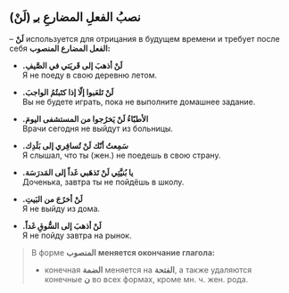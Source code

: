 ﻿نصبُ الفعلِ المضارعِ بـِ (لَنْ)
---
– **لَنْ** используется для отрицания в будущем времени и требует после себя **الفعل المضارع المنصوب:**
    
- **.لَنْ أذهبَ إلى قَريَتي في الصَّيفِ**  
    Я не поеду в свою деревню летом.
    
- **.لَنْ تَلعَبوا إلّا إذا كتَبتُمُ الواجبَ**  
   Вы не будете играть, пока не выполните домашнее задание.
    
- **.الأطبّاءُ لَنْ يَخرُجوا من المستشفى اليومَ**  
    Врачи сегодня не выйдут из больницы.
    
- **.سَمِعتُ أنّك لَنْ تُسافِري إلى بَلَدِك**  
    Я слышал, что ты (жен.) не поедешь в свою страну.
    
- **.يا بُنيَّتِي لَنْ تَذهَبي غَداً إلى المَدرَسَة**  
    Доченька, завтра ты не пойдёшь в школу.
    
- **.لَنْ أخرُجَ من البَيتِ**  
    Я не выйду из дома.
    
- **.لَنْ أذهبَ إلى السُّوقِ غَداً**  
    Я не пойду завтра на рынок.
    
> В форме **المنصوب** **меняется окончание глагола:**
> - конечная  **الضمة** меняется на **الفتحة**, а также удаляются конечные **ن** во всех формах, кроме мн. ч. жен. рода.
